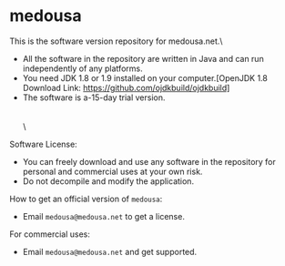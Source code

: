 # medousa
This is the software version repository for medousa.net.\
- All the software in the repository are written in Java and can run independently of any platforms.
- You need JDK 1.8 or 1.9 installed on your computer.[OpenJDK 1.8 Download Link: https://github.com/ojdkbuild/ojdkbuild]
- The software is a-15-day trial version.
\
\
\
\

Software License:
- You can freely download and use any software in the repository for personal and commercial uses at your own risk.
- Do not decompile and modify the application.


How to get an official version of `medousa`:
- Email `medousa@medousa.net` to get a license.



For commercial uses:
- Email `medousa@medousa.net` and get supported.
